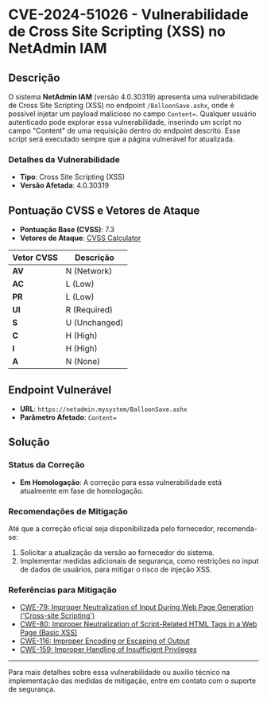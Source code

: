 # CVE-2024-51026 - Vulnerabilidade de Cross Site Scripting (XSS) no NetAdmin IAM

## Descrição
O sistema **NetAdmin IAM** (versão 4.0.30319) apresenta uma vulnerabilidade de Cross Site Scripting (XSS) no endpoint `/BalloonSave.ashx`, onde é possível injetar um payload malicioso no campo `Content=`. Qualquer usuário autenticado pode explorar essa vulnerabilidade, 
inserindo um script no campo "Content" de uma requisição dentro do endpoint descrito. Esse script será executado sempre que a página vulnerável for atualizada.

### Detalhes da Vulnerabilidade

- **Tipo**: Cross Site Scripting (XSS)
- **Versão Afetada**: 4.0.30319

## Pontuação CVSS e Vetores de Ataque
- **Pontuação Base (CVSS)**: 7.3
- **Vetores de Ataque**: [CVSS Calculator](https://www.first.org/cvss/calculator/3.1#CVSS:3.1/AV:N/AC:L/PR:L/UI:R/S:U/C:H/I:H/A:N/E:P/RC:C/CR:H/IR:L/AR:L)

| Vetor CVSS  | Descrição |
|-------------|-----------|
| **AV**      | N (Network) |
| **AC**      | L (Low) |
| **PR**      | L (Low) |
| **UI**      | R (Required) |
| **S**       | U (Unchanged) |
| **C**       | H (High) |
| **I**       | H (High) |
| **A**       | N (None) |

## Endpoint Vulnerável
- **URL**: `https://netadmin.mysystem/BalloonSave.ashx`
- **Parâmetro Afetado**: `Content=`

## Solução

### Status da Correção
- **Em Homologação**: A correção para essa vulnerabilidade está atualmente em fase de homologação.

### Recomendações de Mitigação
Até que a correção oficial seja disponibilizada pelo fornecedor, recomenda-se:
1. Solicitar a atualização da versão ao fornecedor do sistema.
2. Implementar medidas adicionais de segurança, como restrições no input de dados de usuários, para mitigar o risco de injeção XSS.


### Referências para Mitigação
- [CWE-79: Improper Neutralization of Input During Web Page Generation ('Cross-site Scripting')](https://cwe.mitre.org/data/definitions/79.html)
- [CWE-80: Improper Neutralization of Script-Related HTML Tags in a Web Page (Basic XSS)](https://cwe.mitre.org/data/definitions/80.html)
- [CWE-116: Improper Encoding or Escaping of Output](https://cwe.mitre.org/data/definitions/116.html)
- [CWE-159: Improper Handling of Insufficient Privileges](https://cwe.mitre.org/data/definitions/159.html)

---

Para mais detalhes sobre essa vulnerabilidade ou auxílio técnico na implementação das medidas de mitigação, entre em contato com o suporte de segurança.

